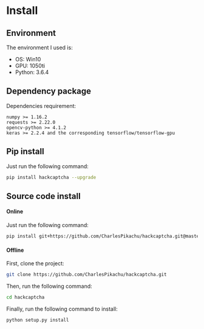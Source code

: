 # Install

## Environment
The environment I used is:
- OS: Win10
- GPU: 1050ti
- Python: 3.6.4

## Dependency package 
Dependencies requirement:
```
numpy >= 1.16.2
requests >= 2.22.0
opencv-python >= 4.1.2
keras >= 2.2.4 and the corresponding tensorflow/tensorflow-gpu
```

## Pip install
Just run the following command:
```sh
pip install hackcaptcha --upgrade
```

## Source code install
#### Online
Just run the following command:
```sh
pip install git+https://github.com/CharlesPikachu/hackcaptcha.git@master
```
#### Offline
First, clone the project:
```sh
git clone https://github.com/CharlesPikachu/hackcaptcha.git
```
Then, run the following command:
```sh
cd hackcaptcha
```
Finally, run the following command to install:
```sh
python setup.py install
```